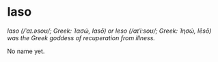 # Iaso

*Iaso (/ˈaɪ.əsoʊ/; Greek: Ἰασώ, Iasō) or Ieso (/aɪˈiːsoʊ/; Greek: Ἰησώ, Iēsō) was the Greek goddess of recuperation from illness.*

No name yet.
